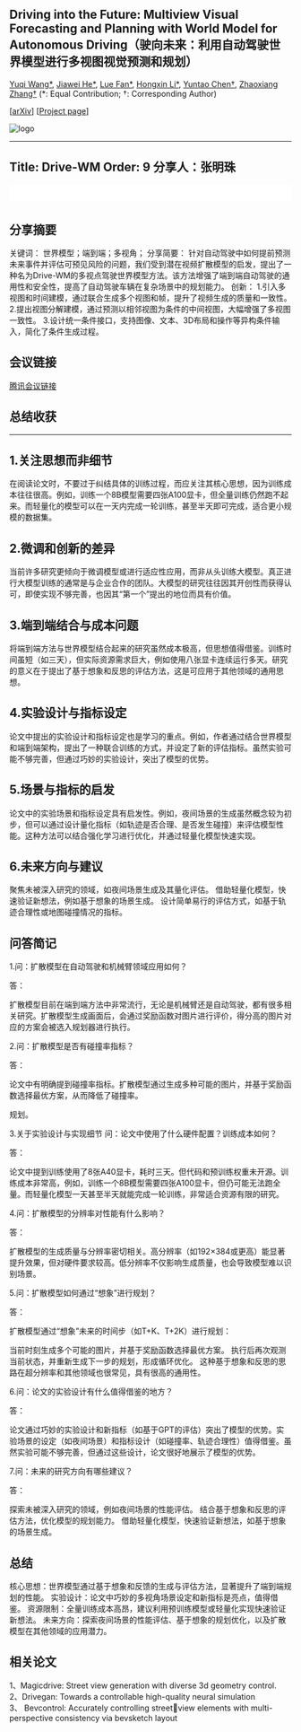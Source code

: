 
## Driving into the Future: Multiview Visual Forecasting and Planning with World Model for Autonomous Driving（驶向未来：利用自动驾驶世界模型进行多视图视觉预测和规划）

[Yuqi Wang*](https://robertwyq.github.io/), [Jiawei He*](https://jiaweihe.com/), [Lue Fan*](https://lue.fan/), [Hongxin Li*](https://github.com/ZJULiHongxin), [Yuntao Chen†](https://scholar.google.com/citations?user=iLOoUqIAAAAJ), [Zhaoxiang Zhang†](https://zhaoxiangzhang.net/)
(*: Equal Contribution; †: Corresponding Author)

[[arXiv](https://arxiv.org/abs/2311.17918)] [[Project page](https://drive-wm.github.io/)]

![logo](https://github.com/BraveGroup/Drive-WM/assets/27729041/8418123e-35fa-450a-abd6-da266461cb78)

---
Title: Drive-WM
Order: 9
分享人：张明珠
-

![alt text](/tinyweekly/figs/1230_DriveWM.png)

## 分享摘要
关键词：	世界模型；端到端；多视角；
分享简要：
针对自动驾驶中如何提前预测未来事件并评估可预见风险的问题，我们受到潜在视频扩散模型的启发，提出了一种名为Drive-WM的多视点驾驶世界模型方法。该方法增强了端到端自动驾驶的通用性和安全性，提高了自动驾驶车辆在复杂场景中的规划能力。
创新：
1.引入多视图和时间建模，通过联合生成多个视图和帧，提升了视频生成的质量和一致性。
2.提出视图分解建模，通过预测以相邻视图为条件的中间视图，大幅增强了多视图一致性。
3.设计统一条件接口，支持图像、文本、3D布局和操作等异构条件输入，简化了条件生成过程。

## 会议链接

[腾讯会议链接](https://meeting.tencent.com/crm/ldW0Px1da0) 

## 总结收获
---
1.关注思想而非细节
-

在阅读论文时，不要过于纠结具体的训练过程，而应关注其核心思想，因为训练成本往往很高。例如，训练一个8B模型需要四张A100显卡，但全量训练仍然跑不起来。而轻量化的模型可以在一天内完成一轮训练，甚至半天即可完成，适合更小规模的数据集。

2.微调和创新的差异
-

当前许多研究更倾向于微调模型或进行适应性应用，而非从头训练大模型。真正进行大模型训练的通常是与企业合作的团队。大模型的研究往往因其开创性而获得认可，即使实现不够完善，也因其“第一个”提出的地位而具有价值。

3.端到端结合与成本问题
-

将端到端方法与世界模型结合起来的研究虽然成本极高，但思想值得借鉴。训练时间虽短（如三天），但实际资源需求巨大，例如使用八张显卡连续运行多天。研究的意义在于提出了基于想象和反思的评估方法，这是可应用于其他领域的通用思想。

4.实验设计与指标设定
-

论文中提出的实验设计和指标设定也是学习的重点。例如，作者通过结合世界模型和端到端架构，提出了一种联合训练的方式，并设定了新的评估指标。虽然实验可能不够完善，但通过巧妙的实验设计，突出了模型的优势。

5.场景与指标的启发
-
论文中的实验场景和指标设定具有启发性。例如，夜间场景的生成虽然概念较为初步，但可以通过设计量化指标（如轨迹是否合理、是否发生碰撞）来评估模型性能。这种方法可以结合强化学习进行优化，并通过轻量化模型快速实现。

6.未来方向与建议
-

聚焦未被深入研究的领域，如夜间场景生成及其量化评估。
借助轻量化模型，快速验证新想法，例如基于想象的场景生成。
设计简单易行的评估方式，如基于轨迹合理性或地图碰撞情况的指标。

## 问答简记        


1.问：扩散模型在自动驾驶和机械臂领域应用如何？

答：

扩散模型目前在端到端方法中非常流行，无论是机械臂还是自动驾驶，都有很多相关研究。扩散模型生成画面后，会通过奖励函数对图片进行评价，得分高的图片对应的方案会被选入规划器进行执行。

2.问：扩散模型是否有碰撞率指标？

答：

论文中有明确提到碰撞率指标。扩散模型通过生成多种可能的图片，并基于奖励函数选择最优方案，从而降低了碰撞率。

规划。

3.关于实验设计与实现细节
问：论文中使用了什么硬件配置？训练成本如何？

答：

论文中提到训练使用了8张A40显卡，耗时三天。但代码和预训练权重未开源。训练成本非常高，例如，训练一个8B模型需要四张A100显卡，但仍可能无法跑全量。而轻量化模型一天甚至半天就能完成一轮训练，非常适合资源有限的研究。

4.问：扩散模型的分辨率对性能有什么影响？

答：

扩散模型的生成质量与分辨率密切相关。高分辨率（如192×384或更高）能显著提升效果，但对硬件要求较高。低分辨率不仅影响生成质量，也会导致模型难以识别场景。

5.问：扩散模型如何通过“想象”进行规划？

答：

扩散模型通过“想象”未来的时间步（如T+K、T+2K）进行规划：

当前时刻生成多个可能的图片，并基于奖励函数选择最优方案。
执行后再次观测当前状态，并重新生成下一步的规划，形成循环优化。
这种基于想象和反思的思路在超分辨率和其他领域也很常见，具有很高的通用性。

6.问：论文的实验设计有什么值得借鉴的地方？

答：

论文通过巧妙的实验设计和新指标（如基于GPT的评估）突出了模型的优势。实验场景的设定（如夜间场景）和指标设计（如碰撞率、轨迹合理性）值得借鉴。虽然实验可能不够完善，但通过这些设计，论文很好地展示了模型的优势。


7.问：未来的研究方向有哪些建议？

答：

探索未被深入研究的领域，例如夜间场景的性能评估。
结合基于想象和反思的评估方法，优化模型的规划能力。
借助轻量化模型，快速验证新想法，如基于想象的场景生成。


总结
---
核心思想：世界模型通过基于想象和反馈的生成与评估方法，显著提升了端到端规划的性能。
实验设计：论文中巧妙的多视角场景设定和新指标是亮点，值得借鉴。
资源限制：全量训练成本高昂，建议利用预训练模型或轻量化实现快速验证新想法。
未来方向：探索夜间场景的性能评估、基于想象的规划优化，以及扩散模型在其他领域的应用潜力。



## 相关论文
1、Magicdrive: Street view generation with diverse 3d geometry control.  
2、Drivegan: Towards a controllable high-quality neural simulation  
3、  Bevcontrol: Accurately controlling streetview elements with multi-perspective consistency via bevsketch layout
